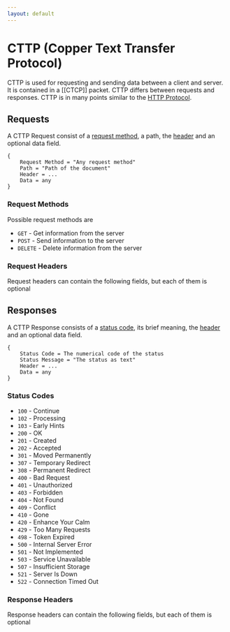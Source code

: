 ```yaml
---
layout: default
---
```


# CTTP (Copper Text Transfer Protocol)

CTTP is used for requesting and sending data between a client and server. It is contained in a [[CTCP]] packet.
CTTP differs between requests and responses.
CTTP is in many points similar to the [HTTP Protocol](https://developer.mozilla.org/en-US/docs/Web/HTTP/Basics_of_HTTP).

## Requests

A CTTP Request consist of a [request method](#request-methods), a path, the [header](#request-headers) and an optional data field.

```
{
	Request Method = "Any request method"
	Path = "Path of the document"
	Header = ...
	Data = any
}
```

### Request Methods

Possible request methods are

- `GET` - Get information from the server
- `POST` - Send information to the server
- `DELETE` - Delete information from the server

### Request Headers

Request headers can contain the following fields, but each of them is optional

## Responses

A CTTP Response consists of a [status code](#status-codes), its brief meaning, the [header](#response-headers) and an optional data field.

```
{
	Status Code = The numerical code of the status
	Status Message = "The status as text"
	Header = ...
	Data = any
}
```

### Status Codes

- `100` - Continue
- `102` - Processing
- `103` - Early Hints
- `200` - OK
- `201` - Created
- `202` - Accepted
- `301` - Moved Permanently
- `307` - Temporary Redirect
- `308` - Permanent Redirect
- `400` - Bad Request
- `401` - Unauthorized
- `403` - Forbidden
- `404` - Not Found
- `409` - Conflict
- `410` - Gone
- `420` - Enhance Your Calm
- `429` - Too Many Requests
- `498` - Token Expired
- `500` - Internal Server Error
- `501` - Not Implemented
- `503` - Service Unavailable
- `507` - Insufficient Storage
- `521` - Server Is Down
- `522` - Connection Timed Out

### Response Headers

Response headers can contain the following fields, but each of them is optional
